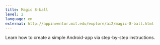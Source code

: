 ```yaml
---
title: Magic 8-ball
level: 2
language: en
external: http://appinventor.mit.edu/explore/ai2/magic-8-ball.html
---
```


Learn how to create a simple Android-app via step-by-step instructions.

